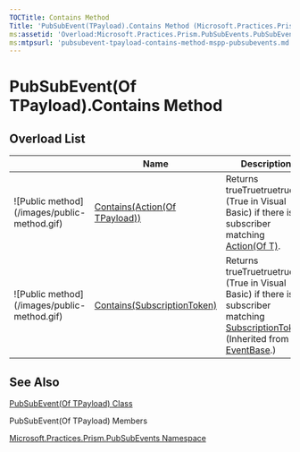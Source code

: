 ```yaml
---
TOCTitle: Contains Method
Title: 'PubSubEvent(TPayload).Contains Method (Microsoft.Practices.Prism.PubSubEvents)'
ms:assetid: 'Overload:Microsoft.Practices.Prism.PubSubEvents.PubSubEvent\`1.Contains'
ms:mtpsurl: 'pubsubevent-tpayload-contains-method-mspp-pubsubevents.md'
---
```



# PubSubEvent(Of TPayload).Contains Method

## Overload List

<table>
<thead>
<tr class="header">
<th> </th>
<th>Name</th>
<th>Description</th>
</tr>
</thead>
<tbody>
<tr class="odd">
<td>![Public method](/images/public-method.gif)</td>
<td><a href="/patterns-practices/reference/mspp-mvvm-namespace.pubsubevent%601.contains(system.action%7b%600%7d)">Contains(Action(Of TPayload))</a></td>
<td><div class="summary">
Returns trueTruetruetrue (True in Visual Basic) if there is a subscriber matching <a href="http://msdn.microsoft.com/en-us/library/018hxwa8">Action(Of T)</a>.
</div></td>
</tr>
<tr class="even">
<td>![Public method](/images/public-method.gif)</td>
<td><a href="/patterns-practices/reference/mspp-mvvm-namespace.eventbase.contains(microsoft.practices.prism.pubsubevents.subscriptiontoken)">Contains(SubscriptionToken)</a></td>
<td><div class="summary">
Returns trueTruetruetrue (True in Visual Basic) if there is a subscriber matching <a href="/patterns-practices/reference/mspp-mvvm-namespace.subscriptiontoken">SubscriptionToken</a>.
</div>
(Inherited from <a href="/patterns-practices/reference/mspp-mvvm-namespace.eventbase">EventBase</a>.)</td>
</tr>
</tbody>
</table>

## See Also

[PubSubEvent(Of TPayload) Class](/patterns-practices/reference/mspp-mvvm-namespace.pubsubevent%601)

PubSubEvent(Of TPayload) Members

[Microsoft.Practices.Prism.PubSubEvents Namespace](/patterns-practices/reference/mspp-mvvm-namespace)


